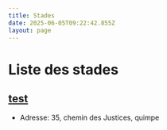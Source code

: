 ```yaml
---
title: Stades
date: 2025-06-05T09:22:42.855Z
layout: page
---
```


# Liste des stades


## [test](/stades/test/)
- Adresse: 35, chemin des Justices, quimpe


